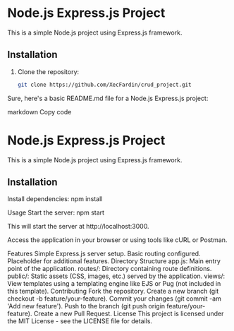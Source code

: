 # Node.js Express.js Project

This is a simple Node.js project using Express.js framework.

## Installation

1. Clone the repository:

   ```bash
   git clone https://github.com/XecFardin/crud_project.git
   ```

Sure, here's a basic README.md file for a Node.js Express.js project:

markdown
Copy code

# Node.js Express.js Project

This is a simple Node.js project using Express.js framework.

## Installation

Install dependencies:
npm install

Usage
Start the server:
npm start

This will start the server at http://localhost:3000.

Access the application in your browser or using tools like cURL or Postman.

Features
Simple Express.js server setup.
Basic routing configured.
Placeholder for additional features.
Directory Structure
app.js: Main entry point of the application.
routes/: Directory containing route definitions.
public/: Static assets (CSS, images, etc.) served by the application.
views/: View templates using a templating engine like EJS or Pug (not included in this template).
Contributing
Fork the repository.
Create a new branch (git checkout -b feature/your-feature).
Commit your changes (git commit -am 'Add new feature').
Push to the branch (git push origin feature/your-feature).
Create a new Pull Request.
License
This project is licensed under the MIT License - see the LICENSE file for details.
